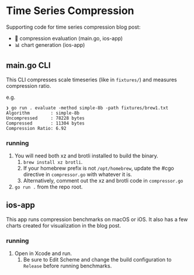 # Time Series Compression

Supporting code for time series compression blog post:
- 📏 compression evaluation (main.go, ios-app)
- 📊 chart generation (ios-app)

## main.go CLI

This CLI compresses scale timeseries (like in `fixtures/`) and measures compression ratio.

e.g.
```shell
❯ go run . evaluate -method simple-8b -path fixtures/brew1.txt
Algorithm        : simple-8b
Uncompressed     : 78228 bytes
Compressed       : 11304 bytes
Compression Ratio: 6.92
```

### running
1. You will need both xz and brotli installed to build the binary.
    1. `brew install xz brotli`.
    1. If your homebrew prefix is not `/opt/homebrew`, update the #cgo directive in `compressor.go` with whatever it is.
    1. Alternatively, comment out the xz and brotli code in `compressor.go`
1. `go run .` from the repo root.

## ios-app

This app runs compression benchmarks on macOS or iOS. It also has a few charts created for visualization in the blog post.

### running
1. Open in Xcode and run.
    1. Be sure to Edit Scheme and change the build configuration to `Release` before running benchmarks.
